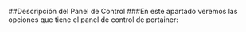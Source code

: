 ##Descripción del Panel de Control
###En este apartado veremos las opciones que tiene el panel de control de portainer:
